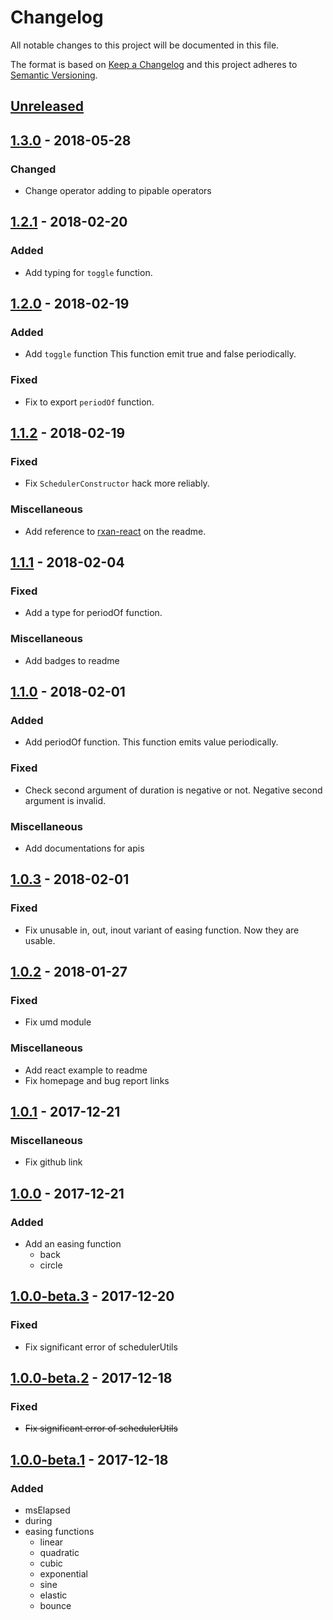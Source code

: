 # Changelog
All notable changes to this project will be documented in this file.

The format is based on [Keep a Changelog](http://keepachangelog.com/en/1.0.0/)
and this project adheres to [Semantic Versioning](http://semver.org/spec/v2.0.0.html).

## [Unreleased]

## [1.3.0] - 2018-05-28

### Changed
- Change operator adding to pipable operators

## [1.2.1] - 2018-02-20

### Added
- Add typing for `toggle` function.

## [1.2.0] - 2018-02-19

### Added
- Add `toggle` function
  This function emit true and false periodically.

### Fixed
- Fix to export `periodOf` function.

## [1.1.2] - 2018-02-19

### Fixed
- Fix `SchedulerConstructor` hack more reliably.

### Miscellaneous
- Add reference to [rxan-react](https://github.com/Ailrun/rxan-react/) on the readme.

## [1.1.1] - 2018-02-04

### Fixed
- Add a type for periodOf function.

### Miscellaneous
- Add badges to readme

## [1.1.0] - 2018-02-01

### Added
- Add periodOf function.
  This function emits value periodically.

### Fixed
- Check second argument of duration is negative or not.
  Negative second argument is invalid.

### Miscellaneous
- Add documentations for apis

## [1.0.3] - 2018-02-01

### Fixed
- Fix unusable in, out, inout variant of easing function. Now they are usable.

## [1.0.2] - 2018-01-27

### Fixed
- Fix umd module

### Miscellaneous
- Add react example to readme
- Fix homepage and bug report links

## [1.0.1] - 2017-12-21

### Miscellaneous
- Fix github link

## [1.0.0] - 2017-12-21

### Added
- Add an easing function
  - back
  - circle

## [1.0.0-beta.3] - 2017-12-20

### Fixed
- Fix significant error of schedulerUtils

## [1.0.0-beta.2] - 2017-12-18

### Fixed
- ~~Fix significant error of schedulerUtils~~

## [1.0.0-beta.1] - 2017-12-18

### Added
- msElapsed
- during
- easing functions
    - linear
    - quadratic
    - cubic
    - exponential
    - sine
    - elastic
    - bounce

[Unreleased]: https://github.com/Ailrun/rxan-core
[1.3.0]: https://github.com/Ailrun/rxan-core/tree/v1.3.0
[1.2.1]: https://github.com/Ailrun/rxan-core/tree/v1.2.1
[1.2.0]: https://github.com/Ailrun/rxan-core/tree/v1.2.0
[1.1.2]: https://github.com/Ailrun/rxan-core/tree/v1.1.2
[1.1.1]: https://github.com/Ailrun/rxan-core/tree/v1.1.1
[1.1.0]: https://github.com/Ailrun/rxan-core/tree/v1.1.0
[1.0.3]: https://github.com/Ailrun/rxan-core/tree/v1.0.3
[1.0.2]: https://github.com/Ailrun/rxan-core/tree/v1.0.2
[1.0.1]: https://github.com/Ailrun/rxan-core/tree/v1.0.1
[1.0.0]: https://github.com/Ailrun/rxan-core/tree/v1.0.0
[1.0.0-beta.3]: https://github.com/Ailrun/rxan-core/tree/v1.0.0-beta.3
[1.0.0-beta.2]: https://github.com/Ailrun/rxan-core/tree/v1.0.0-beta.2
[1.0.0-beta.1]: https://github.com/Ailrun/rxan-core/tree/v1.0.0-beta.1
